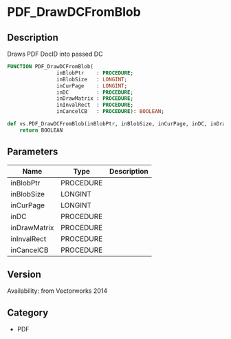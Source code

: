 # PDF_DrawDCFromBlob

## Description
Draws PDF DocID into passed DC

```pascal
FUNCTION PDF_DrawDCFromBlob(
				inBlobPtr    : PROCEDURE;
				inBlobSize   : LONGINT;
				inCurPage    : LONGINT;
				inDC         : PROCEDURE;
				inDrawMatrix : PROCEDURE;
				inInvalRect  : PROCEDURE;
				inCancelCB   : PROCEDURE): BOOLEAN;
```

```python
def vs.PDF_DrawDCFromBlob(inBlobPtr, inBlobSize, inCurPage, inDC, inDrawMatrix, inInvalRect, inCancelCB):
    return BOOLEAN
```

## Parameters
|Name|Type|Description|
|---|---|---|
|inBlobPtr|PROCEDURE|   |
|inBlobSize|LONGINT|   |
|inCurPage|LONGINT|   |
|inDC|PROCEDURE|   |
|inDrawMatrix|PROCEDURE|   |
|inInvalRect|PROCEDURE|   |
|inCancelCB|PROCEDURE|   |

## Version
Availability: from Vectorworks 2014

## Category
* PDF

